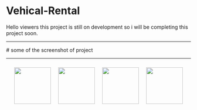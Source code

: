 # Vehical-Rental
Hello viewers this project is still on development so i will be completing this project soon.
<hr>
# some of the screenshot of project
<hr>
<div>
  <div style="display:flex; justify-content:center; align-items:center>
     <img src="https://user-images.githubusercontent.com/96978659/165984512-261c66dd-37cb-4d18-b32d-bfaa7eb2d7da.png" width="100" height="100" style="padding:10px"/>
     <img src="https://user-images.githubusercontent.com/96978659/165984618-ffea7f93-b10a-4272-86c4-32132e9ce67d.png" width="100" height="100" style="padding:10px"/>
      <img src="https://user-images.githubusercontent.com/96978659/165984708-d93c5e8e-8af6-465a-a6f1-eb130d50eef2.jpg" width="100" height="100" style="padding:10px"/>
        <img src="https://user-images.githubusercontent.com/96978659/165984781-7dae140a-4c30-4cdb-9fd9-38c9f162cb90.png" width="100" height="100" style="padding:10px"/>
        <img src="https://user-images.githubusercontent.com/96978659/165984906-778ff337-bac9-41d3-8ca7-ba43f8aefba8.png" width="100" height="100" style="padding:10px"/> 
  </div>
 </div>




